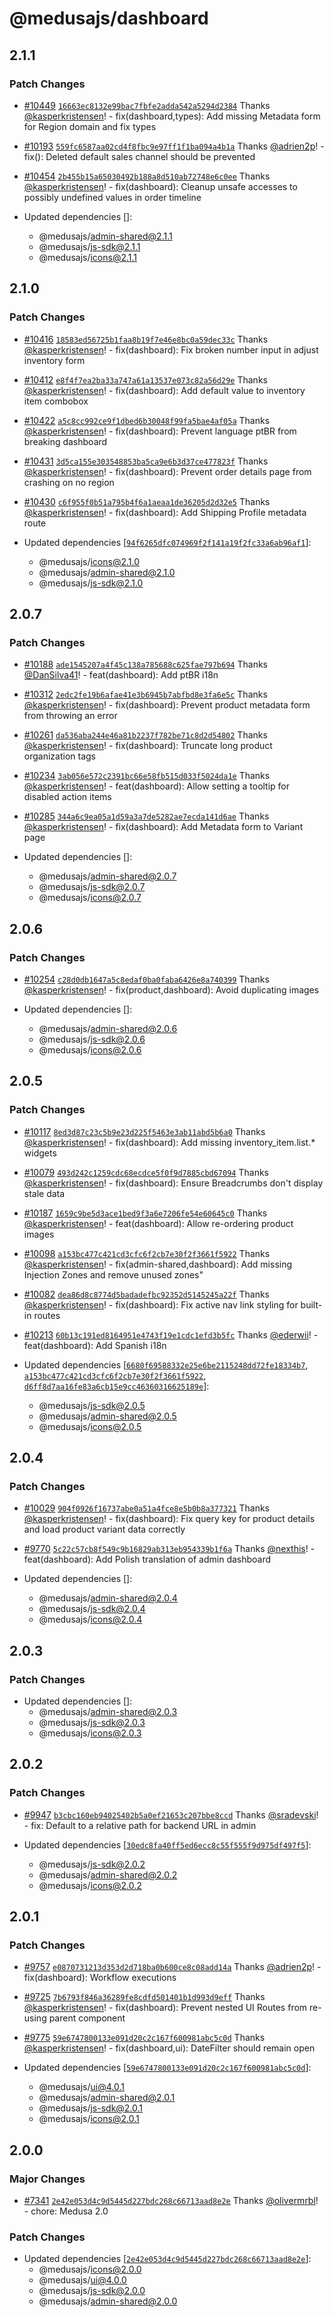 # @medusajs/dashboard

## 2.1.1

### Patch Changes

- [#10449](https://github.com/medusajs/medusa/pull/10449) [`16663ec8132e99bac7fbfe2adda542a5294d2384`](https://github.com/medusajs/medusa/commit/16663ec8132e99bac7fbfe2adda542a5294d2384) Thanks [@kasperkristensen](https://github.com/kasperkristensen)! - fix(dashboard,types): Add missing Metadata form for Region domain and fix types

- [#10193](https://github.com/medusajs/medusa/pull/10193) [`559fc6587aa02cd4f8fbc9e97ff1f1ba094a4b1a`](https://github.com/medusajs/medusa/commit/559fc6587aa02cd4f8fbc9e97ff1f1ba094a4b1a) Thanks [@adrien2p](https://github.com/adrien2p)! - fix(): Deleted default sales channel should be prevented

- [#10454](https://github.com/medusajs/medusa/pull/10454) [`2b455b15a65030492b188a8d510ab72748e6c0ee`](https://github.com/medusajs/medusa/commit/2b455b15a65030492b188a8d510ab72748e6c0ee) Thanks [@kasperkristensen](https://github.com/kasperkristensen)! - fix(dashboard): Cleanup unsafe accesses to possibly undefined values in order timeline

- Updated dependencies []:
  - @medusajs/admin-shared@2.1.1
  - @medusajs/js-sdk@2.1.1
  - @medusajs/icons@2.1.1

## 2.1.0

### Patch Changes

- [#10416](https://github.com/medusajs/medusa/pull/10416) [`18583ed56725b1faa8b19f7e46e8bc0a59dec33c`](https://github.com/medusajs/medusa/commit/18583ed56725b1faa8b19f7e46e8bc0a59dec33c) Thanks [@kasperkristensen](https://github.com/kasperkristensen)! - fix(dashboard): Fix broken number input in adjust inventory form

- [#10412](https://github.com/medusajs/medusa/pull/10412) [`e8f4f7ea2ba33a747a61a13537e073c82a56d29e`](https://github.com/medusajs/medusa/commit/e8f4f7ea2ba33a747a61a13537e073c82a56d29e) Thanks [@kasperkristensen](https://github.com/kasperkristensen)! - fix(dashboard): Add default value to inventory item combobox

- [#10422](https://github.com/medusajs/medusa/pull/10422) [`a5c8cc992ce9f1dbed6b30048f99fa5bae4af05a`](https://github.com/medusajs/medusa/commit/a5c8cc992ce9f1dbed6b30048f99fa5bae4af05a) Thanks [@kasperkristensen](https://github.com/kasperkristensen)! - fix(dashboard): Prevent language ptBR from breaking dashboard

- [#10431](https://github.com/medusajs/medusa/pull/10431) [`3d5ca155e303548853ba5ca9e6b3d37ce477823f`](https://github.com/medusajs/medusa/commit/3d5ca155e303548853ba5ca9e6b3d37ce477823f) Thanks [@kasperkristensen](https://github.com/kasperkristensen)! - fix(dashboard): Prevent order details page from crashing on no region

- [#10430](https://github.com/medusajs/medusa/pull/10430) [`c6f955f0b51a795b4f6a1aeaa1de36205d2d32e5`](https://github.com/medusajs/medusa/commit/c6f955f0b51a795b4f6a1aeaa1de36205d2d32e5) Thanks [@kasperkristensen](https://github.com/kasperkristensen)! - fix(dashboard): Add Shipping Profile metadata route

- Updated dependencies [[`94f6265dfc074969f2f141a19f2fc33a6ab96af1`](https://github.com/medusajs/medusa/commit/94f6265dfc074969f2f141a19f2fc33a6ab96af1)]:
  - @medusajs/icons@2.1.0
  - @medusajs/admin-shared@2.1.0
  - @medusajs/js-sdk@2.1.0

## 2.0.7

### Patch Changes

- [#10188](https://github.com/medusajs/medusa/pull/10188) [`ade1545207a4f45c138a785688c625fae797b694`](https://github.com/medusajs/medusa/commit/ade1545207a4f45c138a785688c625fae797b694) Thanks [@DanSilva41](https://github.com/DanSilva41)! - feat(dashboard): Add ptBR i18n

- [#10312](https://github.com/medusajs/medusa/pull/10312) [`2edc2fe19b6afae41e3b6945b7abfbd8e3fa6e5c`](https://github.com/medusajs/medusa/commit/2edc2fe19b6afae41e3b6945b7abfbd8e3fa6e5c) Thanks [@kasperkristensen](https://github.com/kasperkristensen)! - fix(dashboard): Prevent product metadata form from throwing an error

- [#10261](https://github.com/medusajs/medusa/pull/10261) [`da536aba244e46a81b2237f782be71c8d2d54802`](https://github.com/medusajs/medusa/commit/da536aba244e46a81b2237f782be71c8d2d54802) Thanks [@kasperkristensen](https://github.com/kasperkristensen)! - fix(dashboard): Truncate long product organization tags

- [#10234](https://github.com/medusajs/medusa/pull/10234) [`3ab056e572c2391bc66e58fb515d033f5024da1e`](https://github.com/medusajs/medusa/commit/3ab056e572c2391bc66e58fb515d033f5024da1e) Thanks [@kasperkristensen](https://github.com/kasperkristensen)! - feat(dashboard): Allow setting a tooltip for disabled action items

- [#10285](https://github.com/medusajs/medusa/pull/10285) [`344a6c9ea05a1d59a3a7de5282ae7ecda141d6ae`](https://github.com/medusajs/medusa/commit/344a6c9ea05a1d59a3a7de5282ae7ecda141d6ae) Thanks [@kasperkristensen](https://github.com/kasperkristensen)! - fix(dashboard): Add Metadata form to Variant page

- Updated dependencies []:
  - @medusajs/admin-shared@2.0.7
  - @medusajs/js-sdk@2.0.7
  - @medusajs/icons@2.0.7

## 2.0.6

### Patch Changes

- [#10254](https://github.com/medusajs/medusa/pull/10254) [`c28d0db1647a5c8edaf0ba0faba6426e8a740399`](https://github.com/medusajs/medusa/commit/c28d0db1647a5c8edaf0ba0faba6426e8a740399) Thanks [@kasperkristensen](https://github.com/kasperkristensen)! - fix(product,dashboard): Avoid duplicating images

- Updated dependencies []:
  - @medusajs/admin-shared@2.0.6
  - @medusajs/js-sdk@2.0.6
  - @medusajs/icons@2.0.6

## 2.0.5

### Patch Changes

- [#10117](https://github.com/medusajs/medusa/pull/10117) [`8ed3d87c23c5b9e23d225f5463e3ab11abd5b6a0`](https://github.com/medusajs/medusa/commit/8ed3d87c23c5b9e23d225f5463e3ab11abd5b6a0) Thanks [@kasperkristensen](https://github.com/kasperkristensen)! - fix(dashboard): Add missing inventory_item.list.\* widgets

- [#10079](https://github.com/medusajs/medusa/pull/10079) [`493d242c1259cdc68ecdce5f0f9d7885cbd67094`](https://github.com/medusajs/medusa/commit/493d242c1259cdc68ecdce5f0f9d7885cbd67094) Thanks [@kasperkristensen](https://github.com/kasperkristensen)! - fix(dashboard): Ensure Breadcrumbs don't display stale data

- [#10187](https://github.com/medusajs/medusa/pull/10187) [`1659c9be5d3ace1bed9f3a6e7206fe54e60645c0`](https://github.com/medusajs/medusa/commit/1659c9be5d3ace1bed9f3a6e7206fe54e60645c0) Thanks [@kasperkristensen](https://github.com/kasperkristensen)! - feat(dashboard): Allow re-ordering product images

- [#10098](https://github.com/medusajs/medusa/pull/10098) [`a153bc477c421cd3cfc6f2cb7e30f2f3661f5922`](https://github.com/medusajs/medusa/commit/a153bc477c421cd3cfc6f2cb7e30f2f3661f5922) Thanks [@kasperkristensen](https://github.com/kasperkristensen)! - fix(admin-shared,dashboard): Add missing Injection Zones and remove unused zones"

- [#10082](https://github.com/medusajs/medusa/pull/10082) [`dea86d8c8774d5badadefbc92352d5145245a22f`](https://github.com/medusajs/medusa/commit/dea86d8c8774d5badadefbc92352d5145245a22f) Thanks [@kasperkristensen](https://github.com/kasperkristensen)! - fix(dashboard): Fix active nav link styling for built-in routes

- [#10213](https://github.com/medusajs/medusa/pull/10213) [`60b13c191ed8164951e4743f19e1cdc1efd3b5fc`](https://github.com/medusajs/medusa/commit/60b13c191ed8164951e4743f19e1cdc1efd3b5fc) Thanks [@ederwii](https://github.com/ederwii)! - feat(dashboard): Add Spanish i18n

- Updated dependencies [[`6680f69588332e25e6be2115248dd72fe18334b7`](https://github.com/medusajs/medusa/commit/6680f69588332e25e6be2115248dd72fe18334b7), [`a153bc477c421cd3cfc6f2cb7e30f2f3661f5922`](https://github.com/medusajs/medusa/commit/a153bc477c421cd3cfc6f2cb7e30f2f3661f5922), [`d6ff8d7aa16fe83a6cb15e9cc46360316625189e`](https://github.com/medusajs/medusa/commit/d6ff8d7aa16fe83a6cb15e9cc46360316625189e)]:
  - @medusajs/js-sdk@2.0.5
  - @medusajs/admin-shared@2.0.5
  - @medusajs/icons@2.0.5

## 2.0.4

### Patch Changes

- [#10029](https://github.com/medusajs/medusa/pull/10029) [`904f0926f16737abe0a51a4fce8e5b0b8a377321`](https://github.com/medusajs/medusa/commit/904f0926f16737abe0a51a4fce8e5b0b8a377321) Thanks [@kasperkristensen](https://github.com/kasperkristensen)! - fix(dashboard): Fix query key for product details and load product variant data correctly

- [#9770](https://github.com/medusajs/medusa/pull/9770) [`5c22c57cb8f549c9b16829ab313eb954339b1f6a`](https://github.com/medusajs/medusa/commit/5c22c57cb8f549c9b16829ab313eb954339b1f6a) Thanks [@nexthis](https://github.com/nexthis)! - feat(dashboard): Add Polish translation of admin dashboard

- Updated dependencies []:
  - @medusajs/admin-shared@2.0.4
  - @medusajs/js-sdk@2.0.4
  - @medusajs/icons@2.0.4

## 2.0.3

### Patch Changes

- Updated dependencies []:
  - @medusajs/admin-shared@2.0.3
  - @medusajs/js-sdk@2.0.3
  - @medusajs/icons@2.0.3

## 2.0.2

### Patch Changes

- [#9947](https://github.com/medusajs/medusa/pull/9947) [`b3cbc160eb94025402b5a0ef21653c207bbe8ccd`](https://github.com/medusajs/medusa/commit/b3cbc160eb94025402b5a0ef21653c207bbe8ccd) Thanks [@sradevski](https://github.com/sradevski)! - fix: Default to a relative path for backend URL in admin

- Updated dependencies [[`30edc8fa40ff5ed6ecc8c55f555f9d975df497f5`](https://github.com/medusajs/medusa/commit/30edc8fa40ff5ed6ecc8c55f555f9d975df497f5)]:
  - @medusajs/js-sdk@2.0.2
  - @medusajs/admin-shared@2.0.2
  - @medusajs/icons@2.0.2

## 2.0.1

### Patch Changes

- [#9757](https://github.com/medusajs/medusa/pull/9757) [`e0870731213d353d2d718ba0b600ce8c08add14a`](https://github.com/medusajs/medusa/commit/e0870731213d353d2d718ba0b600ce8c08add14a) Thanks [@adrien2p](https://github.com/adrien2p)! - fix(dashboard): Workflow executions

- [#9725](https://github.com/medusajs/medusa/pull/9725) [`7b6793f846a36289fe8cdfd501401b1d993d9eff`](https://github.com/medusajs/medusa/commit/7b6793f846a36289fe8cdfd501401b1d993d9eff) Thanks [@kasperkristensen](https://github.com/kasperkristensen)! - fix(dashboard): Prevent nested UI Routes from re-using parent component

- [#9775](https://github.com/medusajs/medusa/pull/9775) [`59e6747800133e091d20c2c167f600981abc5c0d`](https://github.com/medusajs/medusa/commit/59e6747800133e091d20c2c167f600981abc5c0d) Thanks [@kasperkristensen](https://github.com/kasperkristensen)! - fix(dashboard,ui): DateFilter should remain open

- Updated dependencies [[`59e6747800133e091d20c2c167f600981abc5c0d`](https://github.com/medusajs/medusa/commit/59e6747800133e091d20c2c167f600981abc5c0d)]:
  - @medusajs/ui@4.0.1
  - @medusajs/admin-shared@2.0.1
  - @medusajs/js-sdk@2.0.1
  - @medusajs/icons@2.0.1

## 2.0.0

### Major Changes

- [#7341](https://github.com/medusajs/medusa/pull/7341) [`2e42e053d4c9d5445d227bdc268c66713aad8e2e`](https://github.com/medusajs/medusa/commit/2e42e053d4c9d5445d227bdc268c66713aad8e2e) Thanks [@olivermrbl](https://github.com/olivermrbl)! - chore: Medusa 2.0

### Patch Changes

- Updated dependencies [[`2e42e053d4c9d5445d227bdc268c66713aad8e2e`](https://github.com/medusajs/medusa/commit/2e42e053d4c9d5445d227bdc268c66713aad8e2e)]:
  - @medusajs/icons@2.0.0
  - @medusajs/ui@4.0.0
  - @medusajs/js-sdk@2.0.0
  - @medusajs/admin-shared@2.0.0
